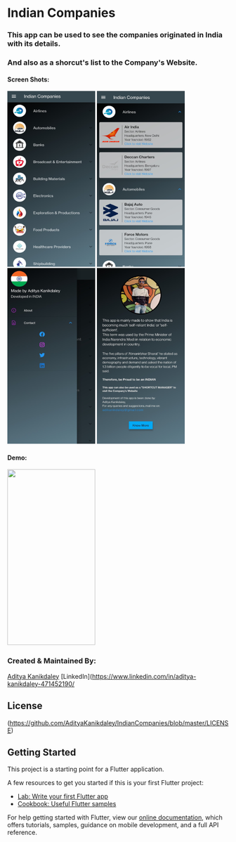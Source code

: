 # Indian Companies

### This app can be used to see the companies originated in India with its details.
### And also as a shorcut's list to the Company's Website. 

#### Screen Shots:
<img src="https://github.com/AdityaKanikdaley/IndianCompanies/blob/master/Images_git/IC_1.jpg" width="200" height="400" />    <img src="https://github.com/AdityaKanikdaley/IndianCompanies/blob/master/Images_git/IC_2.jpg" width="200" height="400" />    <img src="https://github.com/AdityaKanikdaley/IndianCompanies/blob/master/Images_git/IC_3.jpg" width="200" height="400" />    <img src="https://github.com/AdityaKanikdaley/IndianCompanies/blob/master/Images_git/IC_4.jpg" width="200" height="400" />

#### Demo:
<img src="https://github.com/AdityaKanikdaley/IndianCompanies/blob/master/Images_git/IC.gif" width="200" height="400" />

### Created & Maintained By:
[Aditya Kanikdaley](https://github.com/AdityaKanikdaley) [LinkedIn](https://www.linkedin.com/in/aditya-kanikdaley-471452190/

## License 
(https://github.com/AdityaKanikdaley/IndianCompanies/blob/master/LICENSE)


## Getting Started

This project is a starting point for a Flutter application.

A few resources to get you started if this is your first Flutter project:

- [Lab: Write your first Flutter app](https://flutter.dev/docs/get-started/codelab)
- [Cookbook: Useful Flutter samples](https://flutter.dev/docs/cookbook)

For help getting started with Flutter, view our
[online documentation](https://flutter.dev/docs), which offers tutorials,
samples, guidance on mobile development, and a full API reference.

